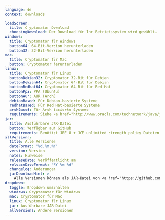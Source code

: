 ```yaml
---
language: de
context: downloads

loadScreen:
  title: Cryptomator Download
  choosingDownload: Der Download für Ihr Betriebssystem wird gewählt…
windows:
  title: Cryptomator für Windows
  button64: 64-Bit-Version herunterladen
  button32: 32-Bit-Version herunterladen
mac:
  title: Cryptomator für Mac
  button: Cryptomator herunterladen
linux:
  title: Cryptomator für Linux
  buttonDebian32: Cryptomator 32-Bit für Debian
  buttonDebian64: Cryptomator 64-Bit für Debian
  buttonRedhat64: Cryptomator 64-Bit für Red Hat
  buttonPpa: PPA (Ubuntu)
  buttonAur: AUR (Arch)
  debianBased: Für Debian-basierte Systeme
  redhatBased: Für Red Hat-basierte Systeme
  archBased: Für Arch-basierte Systeme
  requirements: Siehe <a href="http://www.oracle.com/technetwork/java/javase/certconfig-2095354.html" target="_blank">detaillierte Systemanforderungen</a>
jar:
  title: Ausführbare JAR-Datei
  button: Verfügbar auf GitHub
  requirements: Benötigt JRE 8 + JCE unlimited strength policy Dateien
allVersions:
  title: Alle Versionen
  dateFormat: "%d.%m.%Y"
  version: Version
  notes: Hinweise
  releaseDate: Veröffentlicht am
  releaseDateFormat: "%Y-%m-%d"
  changelog: Änderungen
  jarDownloadHint: >
    Alle Versionen können als JAR-Datei von <a href="https://github.com/cryptomator/cryptomator/releases" target="_blank" role="button">GitHub Releases</a> heruntergeladen werden.
dropdown:
  toggle: Dropdown umschalten
  windows: Cryptomator für Windows
  mac: Cryptomator für Mac
  linux: Cryptomator für Linux
  jar: Ausführbare JAR-Datei
  allVersions: Andere Versionen
---
```

